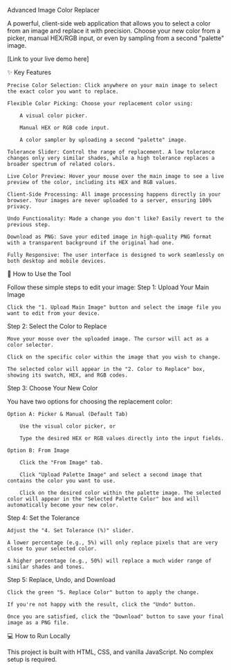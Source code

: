 Advanced Image Color Replacer

A powerful, client-side web application that allows you to select a color from an image and replace it with precision. Choose your new color from a picker, manual HEX/RGB input, or even by sampling from a second "palette" image.

[Link to your live demo here]
<!-- It's highly recommended to take a screenshot and upload it to a service like imgur.com, then replace this URL -->
✨ Key Features

    Precise Color Selection: Click anywhere on your main image to select the exact color you want to replace.

    Flexible Color Picking: Choose your replacement color using:

        A visual color picker.

        Manual HEX or RGB code input.

        A color sampler by uploading a second "palette" image.

    Tolerance Slider: Control the range of replacement. A low tolerance changes only very similar shades, while a high tolerance replaces a broader spectrum of related colors.

    Live Color Preview: Hover your mouse over the main image to see a live preview of the color, including its HEX and RGB values.

    Client-Side Processing: All image processing happens directly in your browser. Your images are never uploaded to a server, ensuring 100% privacy.

    Undo Functionality: Made a change you don't like? Easily revert to the previous step.

    Download as PNG: Save your edited image in high-quality PNG format with a transparent background if the original had one.

    Fully Responsive: The user interface is designed to work seamlessly on both desktop and mobile devices.

🚀 How to Use the Tool

Follow these simple steps to edit your image:
Step 1: Upload Your Main Image

    Click the "1. Upload Main Image" button and select the image file you want to edit from your device.

Step 2: Select the Color to Replace

    Move your mouse over the uploaded image. The cursor will act as a color selector.

    Click on the specific color within the image that you wish to change.

    The selected color will appear in the "2. Color to Replace" box, showing its swatch, HEX, and RGB codes.

Step 3: Choose Your New Color

You have two options for choosing the replacement color:

    Option A: Picker & Manual (Default Tab)

        Use the visual color picker, or

        Type the desired HEX or RGB values directly into the input fields.

    Option B: From Image

        Click the "From Image" tab.

        Click "Upload Palette Image" and select a second image that contains the color you want to use.

        Click on the desired color within the palette image. The selected color will appear in the "Selected Palette Color" box and will automatically become your new color.

Step 4: Set the Tolerance

    Adjust the "4. Set Tolerance (%)" slider.

    A lower percentage (e.g., 5%) will only replace pixels that are very close to your selected color.

    A higher percentage (e.g., 50%) will replace a much wider range of similar shades and tones.

Step 5: Replace, Undo, and Download

    Click the green "5. Replace Color" button to apply the change.

    If you're not happy with the result, click the "Undo" button.

    Once you are satisfied, click the "Download" button to save your final image as a PNG file.

💻 How to Run Locally

This project is built with HTML, CSS, and vanilla JavaScript. No complex setup is required.
